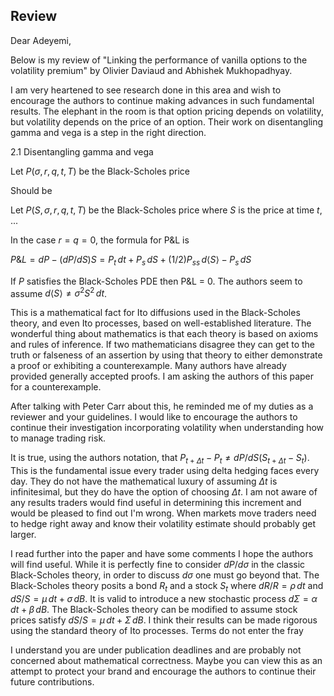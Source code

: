 ## Review 

Dear Adeyemi,

Below is my review of "Linking the performance of vanilla options to the volatility premium"
by Olivier Daviaud and Abhishek Mukhopadhyay.

I am very heartened to see research done in this area and wish to encourage the authors
to continue making advances in such fundamental results.
The elephant in the room is that option pricing depends on volatility,
but volatility depends on the price of an option.
Their work on disentangling gamma and vega is a step in the right direction.

2.1 Disentangling gamma and vega

Let $P(\sigma, r, q, t, T)$ be the Black-Scholes price

Should be

Let $P(S, \sigma, r, q, t, T)$ be the Black-Scholes price where $S$ is the price at time $t$, ...

In the case $r = q = 0$, the formula for P&L is 

$P\&L = dP - (dP/dS)S = P_t\,dt + P_s\,dS + (1/2) P_{ss}\,d\langle S\rangle - P_s\,dS$

If $P$ satisfies the Black-Scholes PDE then P&L = 0. The authors seem to assume
$d\langle S\rangle \not= \sigma^2S^2\,dt$.

This is a mathematical fact for Ito diffusions used in the Black-Scholes
theory, and even Ito processes, based on well-established literature.
The wonderful thing about mathematics is that each theory is based on
axioms and rules of inference.  If two mathematicians disagree they can
get to the truth or falseness of an assertion by using that theory to
either demonstrate a proof or exhibiting a counterexample. Many authors
have already provided generally accepted proofs.  I am asking the authors
of this paper for a counterexample.

After talking with Peter Carr about this, he reminded me of my duties as
a reviewer and your guidelines. I would like to encourage the authors
to continue their investigation incorporating volatility when
understanding how to manage trading risk.

It is true, using the authors notation, that $P_{t+\Delta t} - P_t \not= dP/dS(S_{t+\Delta t} - S_t)$.
This is the fundamental issue every trader using delta hedging faces every day.
They do not have the mathematical luxury of assuming $\Delta t$ is infinitesimal, but
they do have the option of choosing $\Delta t$. I am not aware of any results traders
would find useful in determining this increment and would be pleased to find out I'm wrong.
When markets move traders need to hedge right away and know their volatility estimate should probably get larger.

I read further into the paper and have some comments I hope the authors will find useful.
While it is perfectly fine to consider $dP/d\sigma$ in the classic Black-Scholes theory,
in order to discuss $d\sigma$ one must go beyond that.
The Black-Scholes theory posits a bond $R_t$ and a stock $S_t$ where
$dR/R = \rho\,dt$ and $dS/S = \mu\,dt + \sigma\,dB$.
It is valid to introduce a new stochastic process $d\Sigma = \alpha\,dt + \beta\,dB$.
The Black-Scholes theory can be modified to assume stock prices satisfy $dS/S = \mu\,dt + \Sigma\,dB$.
I think their results can be made rigorous using the standard theory of Ito processes.
Terms do not enter the fray

I understand you are under publication deadlines and are probably not concerned about mathematical
correctness. Maybe you can view this as an attempt to protect your brand and encourage
the authors to continue their future contributions.

